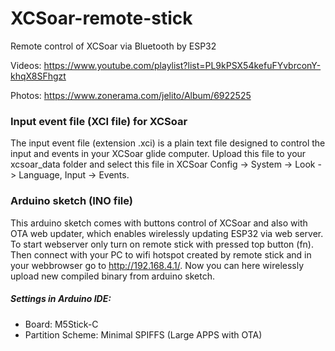 # XCSoar-remote-stick
Remote control of XCSoar via Bluetooth by ESP32

Videos:
https://www.youtube.com/playlist?list=PL9kPSX54kefuFYvbrconY-khqX8SFhgzt

Photos:
https://www.zonerama.com/jelito/Album/6922525


### Input event file (XCI file) for XCSoar
The input event file (extension .xci) is a plain text file designed to control the input and events in your XCSoar glide computer. Upload this file to your xcsoar_data folder and select this file in XCSoar Config -> System -> Look -> Language, Input -> Events.

### Arduino sketch (INO file)
This arduino sketch comes with buttons control of XCSoar and also with OTA web updater, which enables wirelessly updating ESP32 via web server. To start webserver only turn on remote stick with pressed top button (fn). Then connect with your PC to wifi hotspot created by remote stick and in your webbrowser go to http://192.168.4.1/. Now you can here wirelessly upload new compiled binary from arduino sketch.

##### Settings in Arduino IDE:
  - Board: M5Stick-C
  - Partition Scheme: Minimal SPIFFS (Large APPS with OTA)
